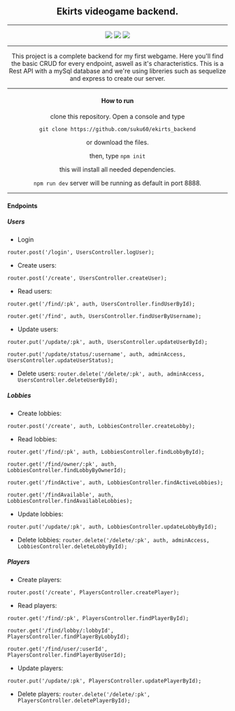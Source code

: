 <div align=center>

## Ekirts videogame backend.

---

<img src="https://img.shields.io/badge/MySQL-005C84?style=for-the-badge&logo=mysql&logoColor=white">
<img src="https://img.shields.io/badge/Node.js-339933?style=for-the-badge&logo=nodedotjs&logoColor=white">
<img src="https://img.shields.io/badge/Postman-FF6C37?style=for-the-badge&logo=Postman&logoColor=white">

---

This project is a complete backend for my first webgame. Here you'll find the basic CRUD for every endpoint, aswell as it's characteristics. 
This is a Rest API with a mySql database and we're using libreries such as sequelize and express to create our server. 

---

#### How to run 

clone this repository. Open a console and type

```git clone https://github.com/suku60/ekirts_backend```

or download the files. 

then, type 
```npm init```

this will install all needed dependencies. 

```npm run dev```
server will be running as default in port 8888.

</div>

---

#### Endpoints 


##### Users

- Login 
  
```router.post('/login', UsersController.logUser);```


- Create users:

```router.post('/create', UsersController.createUser);```

- Read users:
  
```router.get('/find/:pk', auth, UsersController.findUserById);```

```router.get('/find', auth, UsersController.findUserByUsername);```


- Update users:
  
```router.put('/update/:pk', auth, UsersController.updateUserById);```

```router.put('/update/status/:username', auth, adminAccess, UsersController.updateUserStatus);```

- Delete users:
```router.delete('/delete/:pk', auth, adminAccess, UsersController.deleteUserById);```


##### Lobbies

- Create lobbies:

```router.post('/create', auth, LobbiesController.createLobby);```


- Read lobbies:

```router.get('/find/:pk', auth, LobbiesController.findLobbyById);```

```router.get('/find/owner/:pk', auth, LobbiesController.findLobbyByOwnerId);```

```router.get('/findActive', auth, LobbiesController.findActiveLobbies);```

```router.get('/findAvailable', auth, LobbiesController.findAvailableLobbies);```

- Update lobbies:
  
```router.put('/update/:pk', auth, LobbiesController.updateLobbyById);```


- Delete lobbies:
```router.delete('/delete/:pk', auth, adminAccess, LobbiesController.deleteLobbyById);```


##### Players

- Create players:

```router.post('/create', PlayersController.createPlayer);```


- Read players:

```router.get('/find/:pk', PlayersController.findPlayerById);```

```router.get('/find/lobby/:lobbyId', PlayersController.findPlayerByLobbyId);```

```router.get('/find/user/:userId', PlayersController.findPlayerByUserId);```

- Update players:
  
```router.put('/update/:pk', PlayersController.updatePlayerById);```


- Delete players:
```router.delete('/delete/:pk', PlayersController.deletePlayerById);```





